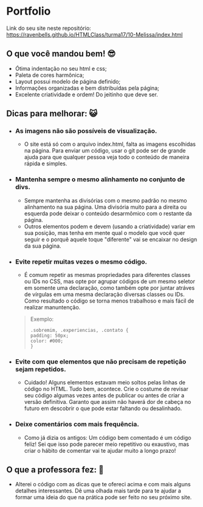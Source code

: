 # Portfolio

Link do seu site neste repositório: https://ravenbells.github.io/HTMLClass/turma17/10-Melissa/index.html

## O que você mandou bem! 😎️

* Ótima indentação no seu html e css;
* Paleta de cores harmônica;
* Layout possui modelo de página definido;
* Informações organizadas e bem distribuídas pela página;
* Excelente criatividade e ordem! Do jeitinho que deve ser.

## Dicas para melhorar: 😺️

* ### As imagens não são possíveis de visualização.
    - O site está só com o arquivo index.html, falta as imagens escolhidas na página. Para enviar um código, usar o git pode ser de grande ajuda para que qualquer pessoa veja todo o conteúdo de maneira rápida e simples.

* ### Mantenha sempre o mesmo alinhamento no conjunto de divs.
	- Sempre mantenha as divisórias com o mesmo padrão no mesmo alinhamento na sua página. Uma divisória muito para a direita ou esquerda pode deixar o conteúdo desarmômico com o restante da página.
	- Outros elementos podem e devem (usando a criatividade) variar em sua posição, mas tenha em mente qual o modelo que você quer seguir e o porquê aquele toque "diferente" vai se encaixar no design da sua página.

* ### Evite repetir muitas vezes o mesmo código.
    - É comum repetir as mesmas propriedades para diferentes classes ou IDs no CSS, mas opte por agrupar códigos de um mesmo seletor em somente uma declaração, como também opte por juntar atráves de vírgulas em uma mesma declaração diversas classes ou IDs. Como resultado o código se torna menos trabalhoso e mais fácil de realizar manuntenção.
    > Exemplo:
    > ```
    > .sobremim, .experiencias, .contato {
    > padding: 50px;
    > color: #000;
    >}
    >```

* ### Evite com que elementos que não precisam de repetição sejam repetidos.
    - Cuidado! Alguns elementos estavam meio soltos pelas linhas de código no HTML. Tudo bem, acontece. Crie o costume de revisar seu código algumas vezes antes de publicar ou antes de criar a versão definitiva. Garanto que assim não haverá dor de cabeça no futuro em descobrir o que pode estar faltando ou desalinhado.    

* ### Deixe comentários com mais frequência.
    - Como já dizia os antigos: Um código bem comentado é um código feliz! Sei que isso pode parecer meio repetitivo ou exaustivo, mas criar o hábito de comentar vai te ajudar muito a longo prazo!

## O que a professora fez: 🤍️

* Alterei o código com as dicas que te ofereci acima e com mais alguns detalhes interessantes. Dê uma olhada mais tarde para te ajudar a formar uma ideia do que na prática pode ser feito no seu próximo site.
